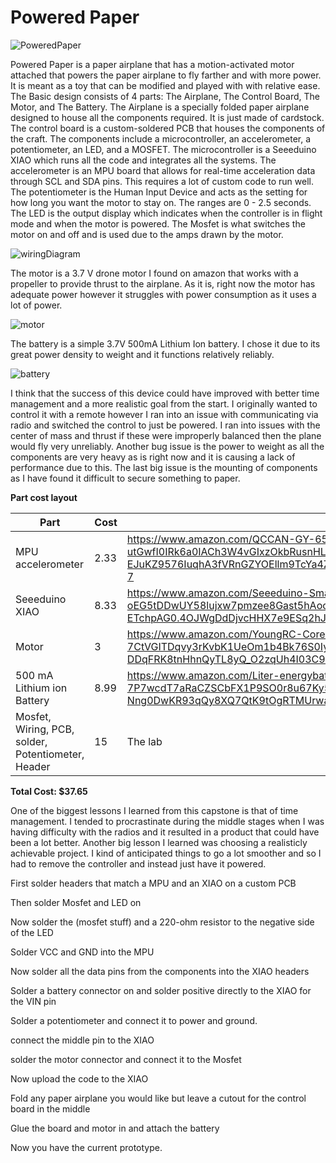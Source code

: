 <H1>Powered Paper</H1>

![PoweredPaper](https://github.com/kian-mc/Powered-paper/assets/71298052/a3fbfd22-64fd-43ab-8dcc-69cbbb79491d)


Powered Paper is a paper airplane that has a motion-activated motor attached that powers the paper airplane to fly farther
and with more power. It is meant as a toy that can be modified and played with with relative ease. The Basic design consists of 4 parts: The Airplane,
The Control Board, The Motor, and The Battery. The Airplane is a specially folded paper airplane designed to house all the components required. It is just made of cardstock. 
The control board is a custom-soldered PCB that houses the components of the craft. The components include a microcontroller, 
an accelerometer, a potentiometer, an LED, and a MOSFET. The microcontroller is a Seeeduino XIAO which runs all the code and 
integrates all the systems. The accelerometer is an MPU board that allows for real-time acceleration data through SCL and SDA pins. This requires a lot of custom
code to run well. The potentiometer is the Human Input Device and acts as the setting for how long you want the motor to stay on. The ranges are 
0 - 2.5 seconds. The LED is the output display which indicates when the controller is in flight mode and when the motor is powered. The Mosfet is
what switches the motor on and off and is used due to the amps drawn by the motor.


![wiringDiagram](https://github.com/kian-mc/Powered-paper/assets/71298052/857d869a-0414-479c-a28a-539125ce5726)


The motor is a 3.7 V drone motor I found on amazon that works with a propeller to provide thrust to the airplane. 
As it is, right now the motor has adequate power however it struggles with power consumption as it uses a lot of power.


![motor](https://github.com/kian-mc/Powered-paper/assets/71298052/b188ac22-1763-44e2-9b40-cb3e3702fb80)

The battery is a simple 3.7V 500mA Lithium Ion battery. I chose it due to its great power density to weight and it functions relatively reliably. 

![battery](https://github.com/kian-mc/Powered-paper/assets/71298052/0b8ab2c0-e501-401c-93ca-cb52841a5fed)


I think that the success of this device could have improved with better time management and a more realistic goal from the start. I originally wanted to control it with a remote however I ran into an issue with communicating via radio and switched the control to just be powered. I ran into issues with the center of mass and thrust if these were improperly balanced then the plane would fly very unreliably. Another bug issue is the power to weight as all the components are very heavy as is right now and it is causing a lack of performance due to this. The last big issue is the mounting of components as I have found it difficult to secure something to paper.

**Part cost layout**

| Part                                               | Cost  | Link                                                                                                                                                                                                                                                                                                                                                                                                                                                                                                                                                                                                              |
|----------------------------------------------------|-------|-------------------------------------------------------------------------------------------------------------------------------------------------------------------------------------------------------------------------------------------------------------------------------------------------------------------------------------------------------------------------------------------------------------------------------------------------------------------------------------------------------------------------------------------------------------------------------------------------------------------|
| MPU accelerometer                                  | 2.33  | https://www.amazon.com/QCCAN-GY-6500-MPU-6500-Gyroscope-Accelerometer/dp/B0B74QXZS8/ref=sr_1_7?crid=Z2GGN19FXQDS&dib=eyJ2IjoiMSJ9.nQ-HfKOFyZoszrV3cxLK6kLM6Av2m3NkmoEK2RJcsVT1ILpfwX1TDp6YgWED-utGwfI0IRk6a0IACh3W4vGIxzOkbRusnHLGsCglMAUhqZKYIManFEmGJl3w_U63NEzjzHTUuazjrnRxpdMFV9za57n7U63YtLXkGa9lSG-EJuKZ9576IuqhA3fVRnGZYOEllm9TcYa4Z94c1KHkYUgYA8Ha8nKQhaHdQKugTwQB_UyzG88sc_MsE7rReVLR02OVOjFkyzF3yeK5AjJ2hgZhzGbMq869KLGet1kTZQezVRk.JVdizRNd3LFu4EDLe9eCKfwvQ5svyZuaCbDjvxRtUUU&dib_tag=se&keywords=MPU&qid=1715790613&sprefix=mpu%2Caps%2C156&sr=8-7                                                   |
| Seeeduino XIAO                                     | 8.33  | https://www.amazon.com/Seeeduino-Smallest-Microcontroller-Interfaces-Compatible/dp/B08745JBRP/ref=sr_1_3?crid=35GPV6XC8794L&dib=eyJ2IjoiMSJ9.md6V_z9qq3vmg7ja9QtDNLn1sBeexeXVc0ICoaxmC_qs-lNOaokoS2pEchWlguuVSUfnPTJTOkR98c_XLsz7bQbRj-oEG5tDDwUY58lujxw7pmzee8Gast5hAocJyqS-NnQV6CDhlzO7up-3mKKg2QApEWivBeVleTQJy4BQzIUWo5Lcu0-MJssqSDC6qFeKw5xK8NfpfXtkyNw0gJXocI2gKkwrN8Ry8v-ETchpAG0.4OJWgDdDjvcHHX7e9ESq2hJdk9MWpi2baujbvLCiJJg&dib_tag=se&keywords=seeeduino%2BXIAO&qid=1715790705&sprefix=seeeduino%2Bxiao%2Caps%2C129&sr=8-3&th=1                                                                         |
| Motor                                              | 3     | https://www.amazon.com/YoungRC-Coreless-Brushed-Propeller-Quadcopter/dp/B078NL9KQQ/ref=sr_1_4?crid=358X1PJN9RROA&dib=eyJ2IjoiMSJ9.5RLye2TcluxM-qG3ntxphPo5e21vZ8tpOzngJVG8DTwqkZ9LxG6zIr1yeCBATh_FNxEgZ9SK43JxPJtJ0zwF_ARG2d3rFz-7CtVGITDqvy3rKvbK1UeOm1b4Bk76S0IykntDGj1DIQfeog_XrWYkoCwtJJAWLSzNlTtb5QChPFaYIR3z2qRJgnv0b5IgP8L9_XJZj-XyRIPvDmt73-hJO4Zi7BdJeIHzED1QkgJiR7Ft00AUjcIBftLA5o8wwrj95NTVh4iuhS7sSOm71tk1r91hGZUEXfG_gRxZ-g5_Yck.P9s-DDqFRK8tnHhnQyTL8yQ_O2zqUh4I03C93CVy7dk&dib_tag=se&keywords=drone+motor+dc&qid=1715790881&sprefix=drone+motor+dc%2Caps%2C170&sr=8-4                             |
| 500 mA Lithium ion Battery                         | 8.99  | https://www.amazon.com/Liter-energybattery-Rechargeable-601452-Connector/dp/B09GFS1VFR/ref=sr_1_6?crid=1TKDWSVKO6YFC&dib=eyJ2IjoiMSJ9.aFA9yjX-SZ44y8dKgWF7bqdE29nLbmJkqCzgbD9eB3nzZx2L7NT_qBGM--B00ZEH_8eWMoz6frd6JR8BlCXVFpukYKh7ff9dT5dz-7P7wcdT7aRaCZSCbFX1P9SO0r8u67Ky54810b4UC27ullVDVB42PjP85EMaOixgAREKxlEvE73BAaZOmJzMJsqfUzu96eQW04Omq92L03snrYknuD1l2CgSM3LJO8JNaUnjLGIpe0RSr7aBxyARLgX7W0_8LxCMqVJjV-Nng0DwKR93qQy8XQ7QtK9tOgRTMUrwaGY.t9sFQl9pROQEjSIxMKMGhnRnvgu3p0eVNymVchTSQdk&dib_tag=se&keywords=500+ma+lithium+ion+battery&qid=1709238713&sprefix=500+ma+lithium+ion+battery%2Caps%2C126&sr=8-6 |
| Mosfet, Wiring, PCB, solder, Potentiometer, Header | 15    | The lab                                                                                                                                                                                                                                                                                                                                                                                                                                                                                                                                                                                                           |
                                                                                                                                                                                                                                                                                                                                                                                                                                                                                                                                                                                                                                                                                                                                                                                                                                                                                                                                                                                                                                                                                                                                                                                                                                   
**Total Cost: $37.65**


One of the biggest lessons I learned from this capstone is that of time management. I tended to procrastinate during the middle stages when I was having difficulty with the radios and it resulted in a product that could have been a lot better. Another big lesson I learned was choosing a realisticly achievable project. I kind of anticipated things to go a lot smoother and so I had to remove the controller and instead just have it powered.


First solder headers that match a MPU and an XIAO on a custom PCB

Then solder Mosfet and LED on

Now solder the (mosfet stuff) and a 220-ohm resistor to the negative side of the LED

Solder VCC and GND into the MPU

Now solder all the data pins from the components into the XIAO headers

Solder a battery connector on and solder positive directly to the XIAO for the VIN pin

Solder a potentiometer and connect it to power and ground.

connect the middle pin to the XIAO

solder the motor connector and connect it to the Mosfet

Now upload the code to the XIAO

Fold any paper airplane you would like but leave a cutout for the control board in the middle

Glue the board and motor in and attach the battery

Now you have the current prototype.




